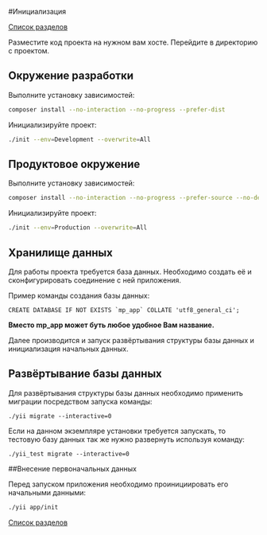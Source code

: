 #Инициализация

[Список разделов](../README.md)

Разместите код проекта на нужном вам хосте. Перейдите в директорию с проектом.

## Окружение разработки

Выполните установку зависимостей:

```bash
composer install --no-interaction --no-progress --prefer-dist
```

Инициализируйте проект:

```bash
./init --env=Development --overwrite=All
```


## Продуктовое окружение

Выполните установку зависимостей:

```bash
composer install --no-interaction --no-progress --prefer-source --no-dev
```

Инициализируйте проект:

```bash
./init --env=Production --overwrite=All
```

## Хранилище данных

Для работы проекта требуется база данных. Необходимо создать её и сконфигурировать соединение с ней приложения.

Пример команды создания базы данных:

```mysql
CREATE DATABASE IF NOT EXISTS `mp_app` COLLATE 'utf8_general_ci';
```

**Вместо mp_app может буть любое удобное Вам название.**

Далее производится и запуск развёртывания структуры базы данных и 
инициализация начальных данных.

## Развёртывание базы данных

Для развёртывания структуры базы данных необходимо применить миграции посредством запуска команды:

```
./yii migrate --interactive=0
```

Если на данном экземпляре установки требуется запускать, то тестовую базу
данных так же нужно развернуть используя команду:

```
./yii_test migrate --interactive=0
```

##Внесение первоначальных данных

Перед запуском приложения необходимо проинициировать его начальными данными:

```bash
./yii app/init
```

[Список разделов](../README.md)